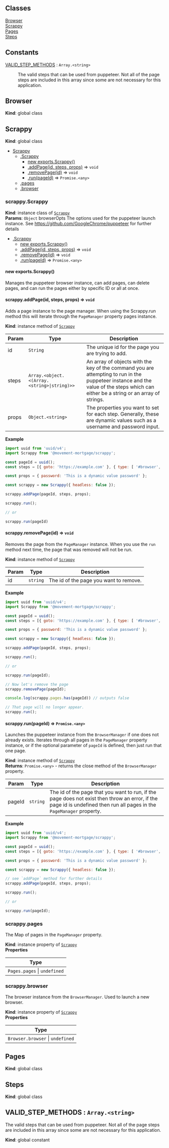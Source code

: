 ## Classes

<dl>
<dt><a href="#Browser">Browser</a></dt>
<dd></dd>
<dt><a href="#Scrappy">Scrappy</a></dt>
<dd></dd>
<dt><a href="#Pages">Pages</a></dt>
<dd></dd>
<dt><a href="#Steps">Steps</a></dt>
<dd></dd>
</dl>

## Constants

<dl>
<dt><a href="#VALID_STEP_METHODS">VALID_STEP_METHODS</a> : <code>Array.&lt;string&gt;</code></dt>
<dd><p>The valid steps that can be used from puppeteer. Not all of the page steps are included
in this array since some are not necessary for this application.</p>
</dd>
</dl>

<a name="Browser"></a>

## Browser
**Kind**: global class  
<a name="Scrappy"></a>

## Scrappy
**Kind**: global class  

* [Scrappy](#Scrappy)
    * [.Scrappy](#Scrappy+Scrappy)
        * [new exports.Scrappy()](#new_Scrappy+Scrappy_new)
        * [.addPage(id, steps, props)](#Scrappy+Scrappy+addPage) ⇒ <code>void</code>
        * [.removePage(id)](#Scrappy+Scrappy+removePage) ⇒ <code>void</code>
        * [.run(pageId)](#Scrappy+Scrappy+run) ⇒ <code>Promise.&lt;any&gt;</code>
    * [.pages](#Scrappy+pages)
    * [.browser](#Scrappy+browser)

<a name="Scrappy+Scrappy"></a>

### scrappy.Scrappy
**Kind**: instance class of [<code>Scrappy</code>](#Scrappy)  
**Params**: <code>Object</code> browserOpts The options used for the puppeteer launch instance. See https://github.com/GoogleChrome/puppeteerfor further details  

* [.Scrappy](#Scrappy+Scrappy)
    * [new exports.Scrappy()](#new_Scrappy+Scrappy_new)
    * [.addPage(id, steps, props)](#Scrappy+Scrappy+addPage) ⇒ <code>void</code>
    * [.removePage(id)](#Scrappy+Scrappy+removePage) ⇒ <code>void</code>
    * [.run(pageId)](#Scrappy+Scrappy+run) ⇒ <code>Promise.&lt;any&gt;</code>

<a name="new_Scrappy+Scrappy_new"></a>

#### new exports.Scrappy()
Manages the puppeteer browser instance, can add pages, can delete pages,and can run the pages either by specific ID or all at once.

<a name="Scrappy+Scrappy+addPage"></a>

#### scrappy.addPage(id, steps, props) ⇒ <code>void</code>
Adds a page instance to the page manager. When using the Scrappy.run methodthis will iterate through the `PageManager` property pages instance.

**Kind**: instance method of [<code>Scrappy</code>](#Scrappy+Scrappy)  

| Param | Type | Description |
| --- | --- | --- |
| id | <code>String</code> | The unique id for the page you are trying to add. |
| steps | <code>Array.&lt;object.&lt;(Array.&lt;string&gt;\|string)&gt;&gt;</code> | An array of objects with the key of the command you are attempting to run in the puppeteer instance and the value of the steps which can either be a string or an array of strings. |
| props | <code>Object.&lt;string&gt;</code> | The properties you want to set for each step. Generally, these are dynamic values such as a username and password input. |

**Example**  
```js
import uuid from 'uuid/v4';import Scrappy from '@movement-mortgage/scrappy';const pageId = uuid();const steps = [{ goto: 'https://example.com' }, { type: [ '#browser', 'password' ] }];const props = { password: 'This is a dynamic value password' };const scrappy = new Scrappy({ headless: false });scrappy.addPage(pageId, steps, props);scrappy.run();// orscrappy.run(pageId) 
```
<a name="Scrappy+Scrappy+removePage"></a>

#### scrappy.removePage(id) ⇒ <code>void</code>
Removes the page from the `PageManager` instance. When you use the `run` method next time,the page that was removed will not be run.

**Kind**: instance method of [<code>Scrappy</code>](#Scrappy+Scrappy)  

| Param | Type | Description |
| --- | --- | --- |
| id | <code>string</code> | The id of the page you want to remove. |

**Example**  
```js
import uuid from 'uuid/v4';import Scrappy from '@movement-mortgage/scrappy';const pageId = uuid();const steps = [{ goto: 'https://example.com' }, { type: [ '#browser', 'password' ] }];const props = { password: 'This is a dynamic value password' };const scrappy = new Scrappy({ headless: false });scrappy.addPage(pageId, steps, props);scrappy.run();// orscrappy.run(pageId);// Now let's remove the pagescrappy.removePage(pageId);console.log(scrappy.pages.has(pageId)) // outputs false// That page will no longer appear.scrappy.run();
```
<a name="Scrappy+Scrappy+run"></a>

#### scrappy.run(pageId) ⇒ <code>Promise.&lt;any&gt;</code>
Launches the puppeteer instance from the `BrowserManager` if one doesnot already exists. Iterates through all pages in the `PageManager` propertyinstance, or if the optional parameter of `pageId` is defined, then just runthat one page.

**Kind**: instance method of [<code>Scrappy</code>](#Scrappy+Scrappy)  
**Returns**: <code>Promise.&lt;any&gt;</code> - returns the close method of the `BrowserManager` property.  

| Param | Type | Description |
| --- | --- | --- |
| pageId | <code>string</code> | The id of the page that you want to run, if the page does not exist then throw an error, if the page id is undefined then run all pages in the `PageManager` property. |

**Example**  
```js
import uuid from 'uuid/v4';import Scrappy from '@movement-mortgage/scrappy';const pageId = uuid();const steps = [{ goto: 'https://example.com' }, { type: [ '#browser', 'password' ] }];const props = { password: 'This is a dynamic value password' };const scrappy = new Scrappy({ headless: false });// see `addPage` method for further detailsscrappy.addPage(pageId, steps, props);scrappy.run();// orscrappy.run(pageId);
```
<a name="Scrappy+pages"></a>

### scrappy.pages
The Map of pages in the `PageManager` property.

**Kind**: instance property of [<code>Scrappy</code>](#Scrappy)  
**Properties**

| Type |
| --- |
| <code>Pages.pages</code> \| <code>undefined</code> | 

<a name="Scrappy+browser"></a>

### scrappy.browser
The browser instance from the `BrowserManager`. Used to launcha new browser.

**Kind**: instance property of [<code>Scrappy</code>](#Scrappy)  
**Properties**

| Type |
| --- |
| <code>Browser.browser</code> \| <code>undefined</code> | 

<a name="Pages"></a>

## Pages
**Kind**: global class  
<a name="Steps"></a>

## Steps
**Kind**: global class  
<a name="VALID_STEP_METHODS"></a>

## VALID\_STEP\_METHODS : <code>Array.&lt;string&gt;</code>
The valid steps that can be used from puppeteer. Not all of the page steps are includedin this array since some are not necessary for this application.

**Kind**: global constant  
